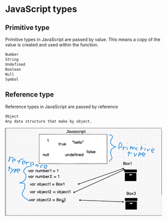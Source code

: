 # JavaScript types
## Primitive type
Primitive types in JavaScript are passed by value. This means a copy of the value is created and used within the function.

    Number
    String
    Undefined
    Boolean
    Null
    Symbol
## Reference type
Reference types in JavaScript are passed by reference
    
    Object
    Any data structure that make by object.

![alt text](<Screenshot (69).png>)
